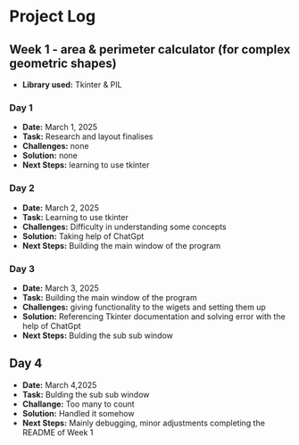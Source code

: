 # Project Log

## Week 1  - area & perimeter calculator (for complex geometric shapes)

- **Library used:**  Tkinter & PIL

### Day 1

- **Date:** March 1, 2025
- **Task:** Research and layout finalises
- **Challenges:** none
- **Solution:** none
- **Next Steps:** learning to use tkinter

### Day 2

- **Date:** March 2, 2025
- **Task:** Learning to use tkinter
- **Challenges:** Difficulty in understanding some concepts
- **Solution:** Taking help of ChatGpt
- **Next Steps:** Building the main window of the program

### Day 3

- **Date:** March 3, 2025
- **Task:** Building the main window of the program
- **Challenges:** giving functionality to the wigets and setting them up
- **Solution:** Referencing Tkinter documentation and solving error with the help of ChatGpt
- **Next Steps:** Bulding the sub sub window

## Day 4

- **Date:** March 4,2025
- **Task:** Bulding the sub sub window
- **Challange:** Too many to count
- **Solution:** Handled it somehow
- **Next Steps:** Mainly debugging, minor adjustments completing the README of Week 1
